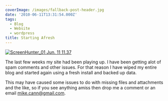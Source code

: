 ```yaml
---
coverImage: /images/fallback-post-header.jpg
date: '2010-06-11T13:31:54.000Z'
tags:
  - Blog
  - Website
  - wordpress
title: Starting Afresh
---
```


[![](https://mikecann.co.uk/wp-content/uploads/2010/06/ScreenHunter_01-Jun.-11-11.37.jpg "ScreenHunter_01 Jun. 11 11.37")](https://mikecann.co.uk/wp-content/uploads/2010/06/ScreenHunter_01-Jun.-11-11.37.jpg)

The last few weeks my site had been playing up. I have been getting alot of spam comments and other issues. For that reason I have wiped my entire blog and started again using a fresh install and backed up data.

<!-- more -->

This may have caused some issues to do with missing files and attachments and the like, so if you see anything amiss then drop me a comment or an email mike.cann@gmail.com.
